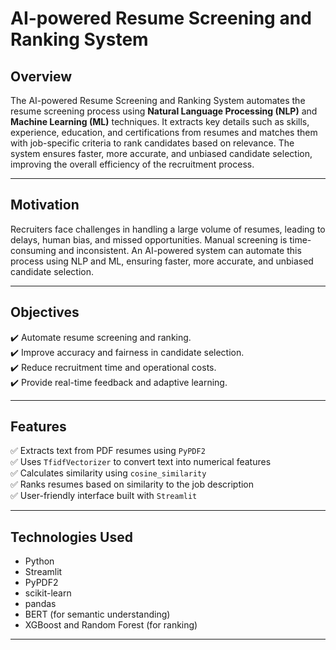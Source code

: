 # AI-powered Resume Screening and Ranking System  

## **Overview**  
The AI-powered Resume Screening and Ranking System automates the resume screening process using **Natural Language Processing (NLP)** and **Machine Learning (ML)** techniques. It extracts key details such as skills, experience, education, and certifications from resumes and matches them with job-specific criteria to rank candidates based on relevance. The system ensures faster, more accurate, and unbiased candidate selection, improving the overall efficiency of the recruitment process.  

---

## **Motivation**  
Recruiters face challenges in handling a large volume of resumes, leading to delays, human bias, and missed opportunities. Manual screening is time-consuming and inconsistent. An AI-powered system can automate this process using NLP and ML, ensuring faster, more accurate, and unbiased candidate selection.  

---

## **Objectives**  
✔️ Automate resume screening and ranking.  
✔️ Improve accuracy and fairness in candidate selection.  
✔️ Reduce recruitment time and operational costs.  
✔️ Provide real-time feedback and adaptive learning.  

---

## **Features**  
✅ Extracts text from PDF resumes using `PyPDF2`  
✅ Uses `TfidfVectorizer` to convert text into numerical features  
✅ Calculates similarity using `cosine_similarity`  
✅ Ranks resumes based on similarity to the job description  
✅ User-friendly interface built with `Streamlit`  

---

## **Technologies Used**  
- Python  
- Streamlit  
- PyPDF2  
- scikit-learn  
- pandas  
- BERT (for semantic understanding)  
- XGBoost and Random Forest (for ranking)  

---
